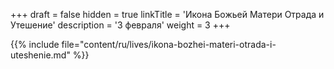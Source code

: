 +++
draft = false
hidden = true
linkTitle = 'Икона Божьей Матери Отрада и Утешение'
description = '3 февраля'
weight = 3
+++

{{% include file="content/ru/lives/ikona-bozhei-materi-otrada-i-uteshenie.md" %}}
